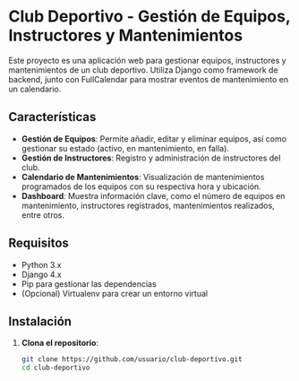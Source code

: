 # Club Deportivo - Gestión de Equipos, Instructores y Mantenimientos

Este proyecto es una aplicación web para gestionar equipos, instructores y mantenimientos de un club deportivo. Utiliza Django como framework de backend, junto con FullCalendar para mostrar eventos de mantenimiento en un calendario.

## Características

- **Gestión de Equipos**: Permite añadir, editar y eliminar equipos, así como gestionar su estado (activo, en mantenimiento, en falla).
- **Gestión de Instructores**: Registro y administración de instructores del club.
- **Calendario de Mantenimientos**: Visualización de mantenimientos programados de los equipos con su respectiva hora y ubicación.
- **Dashboard**: Muestra información clave, como el número de equipos en mantenimiento, instructores registrados, mantenimientos realizados, entre otros.

## Requisitos

- Python 3.x
- Django 4.x
- Pip para gestionar las dependencias
- (Opcional) Virtualenv para crear un entorno virtual

## Instalación

1. **Clona el repositorio**:

   ```bash
   git clone https://github.com/usuario/club-deportivo.git
   cd club-deportivo
